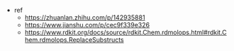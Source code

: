 
* ref
  * https://zhuanlan.zhihu.com/p/142935881
  * https://www.jianshu.com/p/cec9f339e326
  * https://www.rdkit.org/docs/source/rdkit.Chem.rdmolops.html#rdkit.Chem.rdmolops.ReplaceSubstructs
